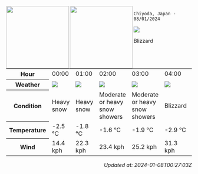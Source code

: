 <div><img align="left" height="170px" src="https://github-readme-stats.vercel.app/api?username=ryota-murakami&show_icons=true&theme=gotham" /><img align="left" height="170px" src="https://github-readme-stats.vercel.app/api/top-langs/?username=ryota-murakami&theme=gotham&layout=compact" /></div>



`Chiyoda, Japan - 08/01/2024`

<img src="https://cdn.weatherapi.com/weather/64x64/day/230.png"/>

Blizzard


<table>
    <tr>
        <th>Hour</th>
        <td>00:00</td><td>01:00</td><td>02:00</td><td>03:00</td><td>04:00</td><td>05:00</td><td>06:00</td><td>07:00</td><td>08:00</td><td>09:00</td><td>10:00</td><td>11:00</td><td>12:00</td><td>13:00</td><td>14:00</td><td>15:00</td><td>16:00</td><td>17:00</td><td>18:00</td><td>19:00</td><td>20:00</td><td>21:00</td><td>22:00</td><td>23:00</td>
    </tr>
    <tr>
        <th>Weather</th>
        <td><img src="https://cdn.weatherapi.com/weather/64x64/night/338.png"></img></td><td><img src="https://cdn.weatherapi.com/weather/64x64/night/338.png"></img></td><td><img src="https://cdn.weatherapi.com/weather/64x64/night/371.png"></img></td><td><img src="https://cdn.weatherapi.com/weather/64x64/night/371.png"></img></td><td><img src="https://cdn.weatherapi.com/weather/64x64/night/230.png"></img></td><td><img src="https://cdn.weatherapi.com/weather/64x64/night/230.png"></img></td><td><img src="https://cdn.weatherapi.com/weather/64x64/night/230.png"></img></td><td><img src="https://cdn.weatherapi.com/weather/64x64/night/230.png"></img></td><td><img src="https://cdn.weatherapi.com/weather/64x64/day/368.png"></img></td><td><img src="https://cdn.weatherapi.com/weather/64x64/day/326.png"></img></td><td><img src="https://cdn.weatherapi.com/weather/64x64/day/311.png"></img></td><td><img src="https://cdn.weatherapi.com/weather/64x64/day/119.png"></img></td><td><img src="https://cdn.weatherapi.com/weather/64x64/day/119.png"></img></td><td><img src="https://cdn.weatherapi.com/weather/64x64/day/311.png"></img></td><td><img src="https://cdn.weatherapi.com/weather/64x64/day/326.png"></img></td><td><img src="https://cdn.weatherapi.com/weather/64x64/day/332.png"></img></td><td><img src="https://cdn.weatherapi.com/weather/64x64/day/338.png"></img></td><td><img src="https://cdn.weatherapi.com/weather/64x64/night/371.png"></img></td><td><img src="https://cdn.weatherapi.com/weather/64x64/night/368.png"></img></td><td><img src="https://cdn.weatherapi.com/weather/64x64/night/179.png"></img></td><td><img src="https://cdn.weatherapi.com/weather/64x64/night/116.png"></img></td><td><img src="https://cdn.weatherapi.com/weather/64x64/night/122.png"></img></td><td><img src="https://cdn.weatherapi.com/weather/64x64/night/122.png"></img></td><td><img src="https://cdn.weatherapi.com/weather/64x64/night/122.png"></img></td>
    </tr>
    <tr>
        <th>Condition</th>
        <td width="200px">Heavy snow</td><td width="200px">Heavy snow</td><td width="200px">Moderate or heavy snow showers</td><td width="200px">Moderate or heavy snow showers</td><td width="200px">Blizzard</td><td width="200px">Blizzard</td><td width="200px">Blizzard</td><td width="200px">Blizzard</td><td width="200px">Light snow showers</td><td width="200px">Light snow</td><td width="200px">Light freezing rain</td><td width="200px">Cloudy</td><td width="200px">Cloudy</td><td width="200px">Light freezing rain</td><td width="200px">Light snow</td><td width="200px">Moderate snow</td><td width="200px">Heavy snow</td><td width="200px">Moderate or heavy snow showers</td><td width="200px">Light snow showers</td><td width="200px">Patchy snow possible</td><td width="200px">Partly cloudy</td><td width="200px">Overcast</td><td width="200px">Overcast</td><td width="200px">Overcast</td>
    </tr>
    <tr>
        <th>Temperature</th>
        <td>-2.5 °C</td><td>-1.8 °C</td><td>-1.6 °C</td><td>-1.9 °C</td><td>-2.9 °C</td><td>-3.4 °C</td><td>-3.7 °C</td><td>-4 °C</td><td>-3.6 °C</td><td>-4 °C</td><td>-3 °C</td><td>-3 °C</td><td>-2.8 °C</td><td>-2.9 °C</td><td>-2.9 °C</td><td>-3.9 °C</td><td>-4.1 °C</td><td>-4 °C</td><td>-5.5 °C</td><td>-5.2 °C</td><td>-6 °C</td><td>-7 °C</td><td>-6.2 °C</td><td>-6.2 °C</td>
    </tr>
    <tr>
        <th>Wind</th>
        <td>14.4 kph</td><td>22.3 kph</td><td>23.4 kph</td><td>25.2 kph</td><td>31.3 kph</td><td>27.4 kph</td><td>29.9 kph</td><td>29.5 kph</td><td>25.9 kph</td><td>28.1 kph</td><td>22.7 kph</td><td>20.5 kph</td><td>20.2 kph</td><td>18 kph</td><td>16.2 kph</td><td>12.6 kph</td><td>12.6 kph</td><td>15.5 kph</td><td>14.4 kph</td><td>18.7 kph</td><td>16.9 kph</td><td>15.1 kph</td><td>15.1 kph</td><td>10.1 kph</td>
    </tr>
</table>


<div align="right">

*Updated at: 2024-01-08T00:27:03Z*

</div>

